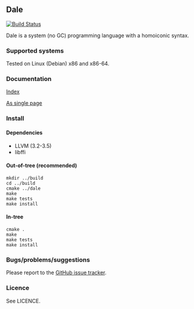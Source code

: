 ## Dale

[![Build Status](https://travis-ci.org/tomhrr/dale.png)](https://travis-ci.org/tomhrr/dale)

Dale is a system (no GC) programming language with a homoiconic
syntax.

### Supported systems

Tested on Linux (Debian) x86 and x86-64.

### Documentation

[Index](./doc/index.md)

[As single page](./doc/all.md)

### Install

#### Dependencies

  * LLVM (3.2-3.5)
  * libffi

#### Out-of-tree (recommended)

    mkdir ../build
    cd ../build
    cmake ../dale
    make
    make tests
    make install

#### In-tree

    cmake .
    make
    make tests
    make install

### Bugs/problems/suggestions

Please report to the [GitHub issue tracker](https://github.com/tomhrr/dale/issues).

### Licence

See LICENCE.
